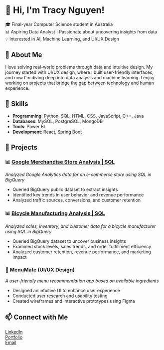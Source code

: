 # 👋 Hi, I'm Tracy Nguyen!  

🎓 Final-year Computer Science student in Australia  
📊 Aspiring Data Analyst | Passionate about uncovering insights from data  
💡 Interested in AI, Machine Learning, and UI/UX Design  

## 🚀 About Me  
I love solving real-world problems through data and intuitive design. My journey started with UI/UX design, where I built user-friendly interfaces, and now I'm diving deep into data analysis and machine learning. I enjoy working on projects that bridge the gap between technology and human experience.  

## 🔧 Skills  
- **Programming**: Python, SQL, HTML, CSS, JavaScript, C++, Java
- **Databases**: MySQL, PostgreSQL, MongoDB  
- **Tools**: Power BI  
- **Development**: React, Spring Boot  

## 📌 Projects  

### 📊 [Google Merchandise Store Analysis | SQL](https://github.com/nhi0412/SQL_Google_Merchandise_Store_Analysis)  
*Analyzed Google Analytics data for an e-commerce store using SQL in BigQuery*  
- Queried BigQuery public dataset to extract insights  
- Identified key trends in user behavior and revenue performance  
- Analyzed traffic sources, conversions, and customer retention  

### 📊 [Bicycle Manufacturing Analysis | SQL](https://github.com/nhi0412/SQL_Bicycle_Manufacture_Analysis)
*Analyzed sales, inventory, and customer data for a bicycle manufacturer using SQL in BigQuery*
- Queried BigQuery dataset to uncover business insights
- Examined stock levels, sales trends, and order fulfillment efficiency
- Analyzed customer retention, revenue performance, and marketing impact

### 🎨 [**MenuMate** (UI/UX Design)](https://ngocthiennhi9a2.wixsite.com/tracyng)  
*A user-friendly menu recommendation app based on available ingredients*  
- Designed an intuitive UI to enhance user experience  
- Conducted user research and usability testing  
- Created wireframes and interactive prototypes using Figma  


## 📫 Connect with Me  
[LinkedIn](https://www.linkedin.com/in/tracy-nguyen-86687a241/)  
[Portfolio](https://silicon-base-535.notion.site/Tracy-Nguyen-19faffefd9b7807b913fecbd38e3803d?pvs=4)  
[Email](mailto:ngocthiennhi9a2@gmail.com)  

